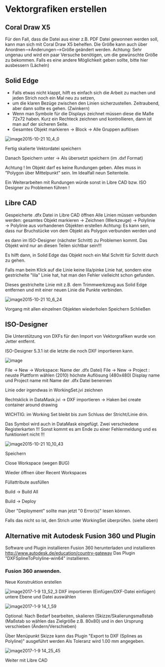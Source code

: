 # Vektorgrafiken erstellen

## Coral Draw X5
Für den Fall, dass die Datei aus einer z.B. PDF Datei gewonnen werden soll, kann man sich mit Coral Draw X5 behelfen.
Die Größe kann auch über Anordnen-->Änderungen–>Größe geändert werden.
Achtung: Sehr ungenau und wird ein paar Versuche benötigen, um die gewünschte Größe zu bekommen.
Falls es eine andere Möglichkeit geben sollte, bitte hier ausbessern (Lächeln) 


## Solid Edge
* Falls etwas nicht klappt, hilft es einfach sich die Arbeit zu machen und jeden Strich noch ein Mal neu zu setzen,
* um die klaren Bezüge zwischen den Linien sicherzustellen. Zeitraubend, aber dann sollte es gehen. (Zwinkern) 
* Wenn man Symbole für die Displays zeichnet müssen diese die Maße 72x72 haben. Kurz ein Rechteck zeichnen und kontrollieren, dann ist man auf der sicheren Seite.
* Gesamtes Objekt markieren → Block → Alle Gruppen auflösen

![image2015-10-21 10_4_0](https://github.com/Meisterschulen-am-Ostbahnhof-Munchen/ISOBUS-VT-Objects-docs/assets/69573151/8c3efd93-6903-4d12-93b1-c1be96ed3976)


Fertig skalierte Vektordatei speichern

Danach Speichern unter →  Als übersetzt speichern (im .dxf Format)



Achtung ! Im Objekt darf es keine Rundungen geben. Alles muss in "Polygon über Mittelpunkt" sein. Im Idealfall neun Seitenteile.

Ein Weiterarbeiten mit Rundungen würde sonst in Libre CAD bzw. ISO Designer zu Problemen führen !



## Libre CAD

Gespeicherte .dfx Datei in Libre CAD öffnen
Alle Linien müssen verbunden werden:
gesamtes Objekt markieren → Zeichnen (Werkzeuge) → Polylinie → Polylinie aus vorhandenen Objekten erstellen
Achtung: Es kann sein, dass nur Bruchstücke von dem Objekt als Polygon verbunden werden und

es dann im ISO-Designer (nächster Schritt) zu Problemen kommt. Das Objekt wird nur an diesen Teilen sichtbar sein!!!

Es hilft dann, in Solid Edge das Objekt noch ein Mal Schritt für Schritt durch zu gehen.

Falls man beim Klick auf die Linie keine lila/pinke Linie hat, sondern eine gestrichelte "lila" Linie hat, hat man den Fehler vielleicht schon gefunden.

Dieses gestrichelte Linie mit z.B. dem Trimmwerkzeug aus Solid Edge entfernen und mit einer neuen Linie die Punkte verbinden.

![image2015-10-21 10_6_24](https://github.com/Meisterschulen-am-Ostbahnhof-Munchen/ISOBUS-VT-Objects-docs/assets/69573151/ca471324-0a91-4cec-92c1-65b72c1f22f5)



 Vorgang mit allen einzelnen Objekten wiederholen
 Speichern
Schließen


## ISO-Designer

Die Unterstützung von DXFs für den Import von Vektorgrafiken wurde von Jetter entfernt. 


ISO-Designer 5.3.1 ist die letzte die noch DXF importieren kann. 


![image](https://github.com/Meisterschulen-am-Ostbahnhof-Munchen/ISOBUS-VT-Objects-docs/assets/69573151/8fac882c-f1ba-4983-8ef7-468f9b2c0b9a)


File → New → Workspace: Name der .dfx Datei)
File → New → Project :
neuste Plattform wählen (2010)
höchste Auflösung (480x480)
Display name und Project name mit Name der .dfx Datei benennen


Linie oder irgendwas in WorkingSet.jvi zeichnen

Rechtsklick in DataMask.jvi → DXF importieren → Haken bei create container around drawing





WICHTIG: im Working Set bleibt bis zum Schluss der Stricht/Linie drin.

Das Symbol wird auch in DataMask eingefügt. Zwei verschiedene Registerkarten !!!
Sonst kommt es am Ende zu einer Fehlermeldung und es funktioniert nicht !!! 

![image2015-10-21 10_10_43](https://github.com/Meisterschulen-am-Ostbahnhof-Munchen/ISOBUS-VT-Objects-docs/assets/69573151/dcdfbdc6-2b03-4250-802a-85bacef2d1ac)


Speichern

Close Workspace (wegen BUG)

Wieder öffnen über Recent Workspaces

Füllattribute ausfüllen

Build → Build All

Build → Deploy

Über "Deployment" sollte man jetzt "0 Error(s)" lesen können.

Falls das nicht so ist, den Strich unter WorkingSet überprüfen. (siehe oben)


## Alternative mit Autodesk Fusion 360 und Plugin
Software und Plugin installieren
Fusion 360 herunterladen und installieren
http://www.autodesk.de/education/country-gateway
Das Plugin "DXFSplineToPolyline-win64" installieren.


### Fusion 360 anwenden.

Neue Konstruktion erstellen

![image2017-1-9 13_52_3](https://github.com/Meisterschulen-am-Ostbahnhof-Munchen/ISOBUS-VT-Objects-docs/assets/69573151/02523f1b-a526-4239-a692-b4513f496fe7)
DXF importieren (Einfügen/DXF-Datei einfügen)
untere Ebene und Datei auswählen

![image2017-1-9 14_1_59](https://github.com/Meisterschulen-am-Ostbahnhof-Munchen/ISOBUS-VT-Objects-docs/assets/69573151/e2e82141-9fbe-4d47-8c7c-cc5a24002fef)

Optional: Nach Bedarf bearbeiten, skalieren (Skizze/Skalierungsmaßstab (Maßstab so wählen das Zielgröße z.B. 80x80) und in den Ursprung verschieben (Ändern/Verschieben)
  
Über Menüpunkt Skizze kann das Plugin "Export to DXF (Splines as Polyline)" ausgeführt werden
Als Toleranz wird 1.00 mm angegeben.

![image2017-1-9 14_25_45](https://github.com/Meisterschulen-am-Ostbahnhof-Munchen/ISOBUS-VT-Objects-docs/assets/69573151/59a5c4a6-65ba-4527-8936-3f00f9f91a5f)


Weiter mit Libre CAD







